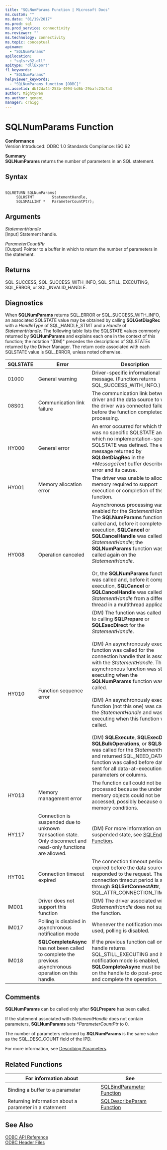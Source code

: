```yaml
---
title: "SQLNumParams Function | Microsoft Docs"
ms.custom: ""
ms.date: "01/19/2017"
ms.prod: sql
ms.prod_service: connectivity
ms.reviewer: ""
ms.technology: connectivity
ms.topic: conceptual
apiname: 
  - "SQLNumParams"
apilocation: 
  - "sqlsrv32.dll"
apitype: "dllExport"
f1_keywords: 
  - "SQLNumParams"
helpviewer_keywords: 
  - "SQLNumParams function [ODBC]"
ms.assetid: dbf2da44-253b-4094-bd6b-29bafc23c7a3
author: MightyPen
ms.author: genemi
manager: craigg
---
```

# SQLNumParams Function
**Conformance**  
 Version Introduced: ODBC 1.0 Standards Compliance: ISO 92  
  
 **Summary**  
 **SQLNumParams** returns the number of parameters in an SQL statement.  
  
## Syntax  
  
```  
  
SQLRETURN SQLNumParams(  
     SQLHSTMT        StatementHandle,  
     SQLSMALLINT *   ParameterCountPtr);  
```  
  
## Arguments  
 *StatementHandle*  
 [Input] Statement handle.  
  
 *ParameterCountPtr*  
 [Output] Pointer to a buffer in which to return the number of parameters in the statement.  
  
## Returns  
 SQL_SUCCESS, SQL_SUCCESS_WITH_INFO, SQL_STILL_EXECUTING, SQL_ERROR, or SQL_INVALID_HANDLE.  
  
## Diagnostics  
 When **SQLNumParams** returns SQL_ERROR or SQL_SUCCESS_WITH_INFO, an associated SQLSTATE value may be obtained by calling **SQLGetDiagRec** with a *HandleType* of SQL_HANDLE_STMT and a *Handle* of *StatementHandle*. The following table lists the SQLSTATE values commonly returned by **SQLNumParams** and explains each one in the context of this function; the notation "(DM)" precedes the descriptions of SQLSTATEs returned by the Driver Manager. The return code associated with each SQLSTATE value is SQL_ERROR, unless noted otherwise.  
  
|SQLSTATE|Error|Description|  
|--------------|-----------|-----------------|  
|01000|General warning|Driver-specific informational message. (Function returns SQL_SUCCESS_WITH_INFO.)|  
|08S01|Communication link failure|The communication link between the driver and the data source to which the driver was connected failed before the function completed processing.|  
|HY000|General error|An error occurred for which there was no specific SQLSTATE and for which no implementation-specific SQLSTATE was defined. The error message returned by **SQLGetDiagRec** in the *\*MessageText* buffer describes the error and its cause.|  
|HY001|Memory allocation error|The driver was unable to allocate memory required to support execution or completion of the function.|  
|HY008|Operation canceled|Asynchronous processing was enabled for the *StatementHandle*. The **SQLNumParams** function was called and, before it completed execution, **SQLCancel** or **SQLCancelHandle** was called on the *StatementHandle*; the **SQLNumParams** function was then called again on the *StatementHandle*.<br /><br /> Or, the **SQLNumParams** function was called and, before it completed execution, **SQLCancel** or **SQLCancelHandle** was called on the *StatementHandle* from a different thread in a multithread application.|  
|HY010|Function sequence error|(DM) The function was called prior to calling **SQLPrepare** or **SQLExecDirect** for the *StatementHandle*.<br /><br /> (DM) An asynchronously executing function was called for the connection handle that is associated with the *StatementHandle*. This asynchronous function was still executing when the **SQLNumParams** function was called.<br /><br /> (DM) An asynchronously executing function (not this one) was called for the *StatementHandle* and was still executing when this function was called.<br /><br /> (DM) **SQLExecute**, **SQLExecDirect**, **SQLBulkOperations**, or **SQLSetPos** was called for the *StatementHandle* and returned SQL_NEED_DATA. This function was called before data was sent for all data-at-execution parameters or columns.|  
|HY013|Memory management error|The function call could not be processed because the underlying memory objects could not be accessed, possibly because of low memory conditions.|  
|HY117|Connection is suspended due to unknown transaction state. Only disconnect and read-only functions are allowed.|(DM) For more information on suspended state, see [SQLEndTran Function](../../../odbc/reference/syntax/sqlendtran-function.md).|  
|HYT01|Connection timeout expired|The connection timeout period expired before the data source responded to the request. The connection timeout period is set through **SQLSetConnectAttr**, SQL_ATTR_CONNECTION_TIMEOUT.|  
|IM001|Driver does not support this function|(DM) The driver associated with the *StatementHandle* does not support the function.|  
|IM017|Polling is disabled in asynchronous notification mode|Whenever the notification model is used, polling is disabled.|  
|IM018|**SQLCompleteAsync** has not been called to complete the previous asynchronous operation on this handle.|If the previous function call on the handle returns SQL_STILL_EXECUTING and if notification mode is enabled, **SQLCompleteAsync** must be called on the handle to do post-processing and complete the operation.|  
  
## Comments  
 **SQLNumParams** can be called only after **SQLPrepare** has been called.  
  
 If the statement associated with *StatementHandle* does not contain parameters, **SQLNumParams** sets **ParameterCountPtr* to 0.  
  
 The number of parameters returned by **SQLNumParams** is the same value as the SQL_DESC_COUNT field of the IPD.  
  
 For more information, see [Describing Parameters](../../../odbc/reference/develop-app/describing-parameters.md).  
  
## Related Functions  
  
|For information about|See|  
|---------------------------|---------|  
|Binding a buffer to a parameter|[SQLBindParameter Function](../../../odbc/reference/syntax/sqlbindparameter-function.md)|  
|Returning information about a parameter in a statement|[SQLDescribeParam Function](../../../odbc/reference/syntax/sqldescribeparam-function.md)|  
  
## See Also  
 [ODBC API Reference](../../../odbc/reference/syntax/odbc-api-reference.md)   
 [ODBC Header Files](../../../odbc/reference/install/odbc-header-files.md)
